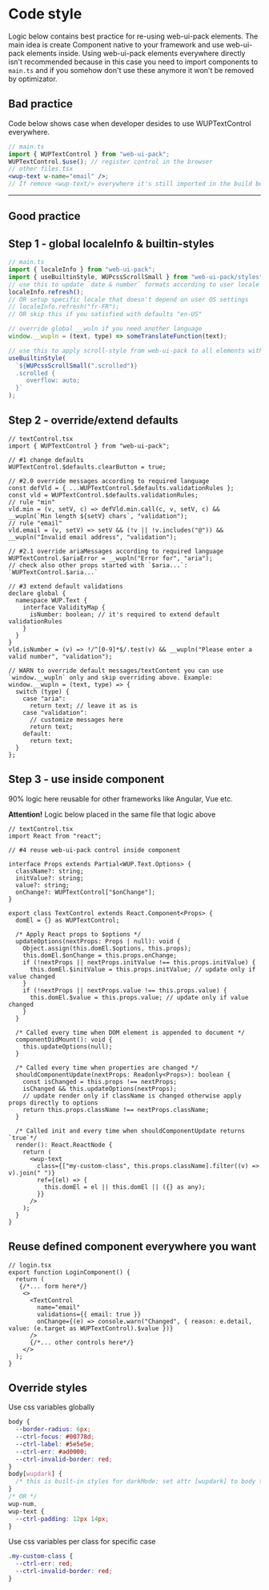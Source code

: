 # Code style

Logic below contains best practice for re-using web-ui-pack elements. The main idea is create Component native to your framework and use web-ui-pack elements inside. Using web-ui-pack elements everywhere directly isn't recommended because in this case you need to import components to `main.ts` and if you somehow don't use these anymore it won't be removed by optimizator.

## Bad practice

Code below shows case when developer desides to use WUPTextControl everywhere.

```jsx
// main.ts
import { WUPTextControl } from "web-ui-pack";
WUPTextControl.$use(); // register control in the browser
// other files.tsx
<wup-text w-name="email" />;
// If remove <wup-text/> everywhere it's still imported in the build because inlcuded in `main.ts`
```

---

## Good practice

## Step 1 - global localeInfo & builtin-styles

```js
// main.ts
import { localeInfo } from "web-ui-pack";
import { useBuiltinStyle, WUPcssScrollSmall } from "web-ui-pack/styles";
// use this to update `date & number` formats according to user locale
localeInfo.refresh();
// OR setup specific locale that doesn't depend on user OS settings
// localeInfo.refresh("fr-FR");
// OR skip this if you satisfied with defaults "en-US"

// override global __wuln if you need another language
window.__wupln = (text, type) => someTranslateFunction(text);

// use this to apply scroll-style from web-ui-pack to all elements with class=".scrolled"
useBuiltinStyle(
  `${WUPcssScrollSmall(".scrolled")}
  .scrolled {
     overflow: auto;
  }`
);
```

## Step 2 - override/extend defaults

```tsx
// textControl.tsx
import { WUPTextControl } from "web-ui-pack";

// #1 change defaults
WUPTextControl.$defaults.clearButton = true;

// #2.0 override messages according to required language
const defVld = { ...WUPTextControl.$defaults.validationRules };
const vld = WUPTextControl.$defaults.validationRules;
// rule "min"
vld.min = (v, setV, c) => defVld.min.call(c, v, setV, c) && __wupln(`Min length ${setV} chars`, "validation");
// rule "email"
vld.email = (v, setV) => setV && (!v || !v.includes("@")) && __wupln("Invalid email address", "validation");

// #2.1 override ariaMessages according to required language
WUPTextControl.$ariaError = __wupln("Error for", "aria");
// check also other props started with `$aria...`: `WUPTextControl.$aria...`

// #3 extend default validations
declare global {
  namespace WUP.Text {
    interface ValidityMap {
      isNumber: boolean; // it's required to extend default validationRules
    }
  }
}
vld.isNumber = (v) => !/^[0-9]*$/.test(v) && __wupln("Please enter a valid number", "validation");

// WARN to override default messages/textContent you can use `window.__wupln` only and skip overriding above. Example:
window.__wupln = (text, type) => {
  switch (type) {
    case "aria":
      return text; // leave it as is
    case "validation":
      // customize messages here
      return text;
    default:
      return text;
  }
};
```

## Step 3 - use inside component

90% logic here reusable for other frameworks like Angular, Vue etc.

**Attention!** Logic below placed in the same file that logic above

```tsx
// textControl.tsx
import React from "react";

// #4 reuse web-ui-pack control inside component

interface Props extends Partial<WUP.Text.Options> {
  className?: string;
  initValue?: string;
  value?: string;
  onChange?: WUPTextControl["$onChange"];
}

export class TextControl extends React.Component<Props> {
  domEl = {} as WUPTextControl;

  /* Apply React props to $options */
  updateOptions(nextProps: Props | null): void {
    Object.assign(this.domEl.$options, this.props);
    this.domEl.$onChange = this.props.onChange;
    if (!nextProps || nextProps.initValue !== this.props.initValue) {
      this.domEl.$initValue = this.props.initValue; // update only if value changed
    }
    if (!nextProps || nextProps.value !== this.props.value) {
      this.domEl.$value = this.props.value; // update only if value changed
    }
  }

  /* Called every time when DOM element is appended to document */
  componentDidMount(): void {
    this.updateOptions(null);
  }

  /* Called every time when properties are changed */
  shouldComponentUpdate(nextProps: Readonly<Props>): boolean {
    const isChanged = this.props !== nextProps;
    isChanged && this.updateOptions(nextProps);
    // update render only if className is changed otherwise apply props directly to options
    return this.props.className !== nextProps.className;
  }

  /* Called init and every time when shouldComponentUpdate returns `true`*/
  render(): React.ReactNode {
    return (
      <wup-text
        class={["my-custom-class", this.props.className].filter((v) => v).join(" ")}
        ref={(el) => {
          this.domEl = el || this.domEl || ({} as any);
        }}
      />
    );
  }
}
```

## Reuse defined component everywhere you want

```tsx
// login.tsx
export function LoginComponent() {
  return (
   {/*... form here*/}
    <>
      <TextControl
        name="email"
        validations={{ email: true }}
        onChange={(e) => console.warn("Changed", { reason: e.detail, value: (e.target as WUPTextControl).$value })}
      />
      {/*... other controls here*/}
    </>
  );
}
```

## Override styles

Use css variables globally

```css
body {
  --border-radius: 6px;
  --ctrl-focus: #00778d;
  --ctrl-label: #5e5e5e;
  --ctrl-err: #ad0000;
  --ctrl-invalid-border: red;
}
body[wupdark] {
  /* this is built-in styles for darkMode: set attr [wupdark] to body to use it; Don't forget to define general background & text colors */
}
/* OR */
wup-num,
wup-text {
  --ctrl-padding: 12px 14px;
}
```

Use css variables per class for specific case

```css
.my-custom-class {
  --ctrl-err: red;
  --ctrl-invalid-border: red;
}
```
